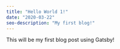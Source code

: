 ```yaml
---
title: "Hello World 1!"
date: "2020-03-22"
seo-description: "My first blog!"
---
```


This will be my first blog post using Gatsby!
